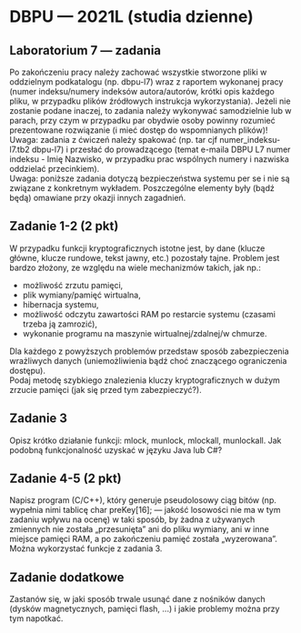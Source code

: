 # DBPU — 2021L (studia dzienne)

## Laboratorium 7 — zadania

Po zakończeniu pracy należy zachować wszystkie stworzone pliki w oddzielnym podkatalogu (np. dbpu-l7) wraz z raportem wykonanej pracy (numer indeksu/numery indeksów autora/autorów, krótki opis każdego pliku, w przypadku plików źródłowych instrukcja wykorzystania). Jeżeli nie zostanie podane inaczej, to zadania należy wykonywać samodzielnie lub w parach, przy czym w przypadku par obydwie osoby powinny rozumieć prezentowane rozwiązanie (i mieć dostęp do wspomnianych plików)!  
Uwaga: zadania z ćwiczeń należy spakować (np. tar cjf numer_indeksu-l7.tb2 dbpu-l7) i przesłać do prowadzącego (temat e-maila DBPU L7 numer indeksu - Imię Nazwisko, w przypadku prac wspólnych numery i nazwiska oddzielać przecinkiem).  
Uwaga: poniższe zadania dotyczą bezpieczeństwa systemu per se i nie są związane z konkretnym wykładem. Poszczególne elementy były (bądź będą) omawiane przy okazji innych zagadnień.

## Zadanie 1-2 (2 pkt)

W przypadku funkcji kryptograficznych istotne jest, by dane (klucze główne, klucze rundowe, tekst jawny, etc.) pozostały tajne. Problem jest bardzo złożony, ze względu na wiele mechanizmów takich, jak np.:

- możliwość zrzutu pamięci,
- plik wymiany/pamięć wirtualna,
- hibernacja systemu,
- możliwość odczytu zawartości RAM po restarcie systemu (czasami trzeba ją zamrozić),
- wykonanie programu na maszynie wirtualnej/zdalnej/w chmurze.

Dla każdego z powyższych problemów przedstaw sposób zabezpieczenia wrażliwych danych (uniemożliwienia bądź choć znaczącego ograniczenia dostępu).  
Podaj metodę szybkiego znalezienia kluczy kryptograficznych w dużym zrzucie pamięci (jak się przed tym zabezpieczyć?).

## Zadanie 3

Opisz krótko działanie funkcji: mlock, munlock, mlockall, munlockall. Jak podobną funkcjonalność uzyskać w języku Java lub C#?

## Zadanie 4-5 (2 pkt)

Napisz program (C/C++), który generuje pseudolosowy ciąg bitów (np. wypełnia nimi tablicę char preKey[16]; — jakość losowości nie ma w tym zadaniu wpływu na ocenę) w taki sposób, by żadna z używanych zmiennych nie została „przesunięta” ani do pliku wymiany, ani w inne miejsce pamięci RAM, a po zakończeniu pamięć została „wyzerowana”. Można wykorzystać funkcje z zadania 3.

## Zadanie dodatkowe

Zastanów się, w jaki sposób trwale usunąć dane z nośników danych (dysków magnetycznych, pamięci flash, ...) i jakie problemy można przy tym napotkać.
